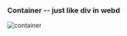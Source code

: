 
### Container -- just like div in webd
![container](https://user-images.githubusercontent.com/69578414/132019424-16698993-1031-4b67-b6a0-5328fb4e8188.PNG)
